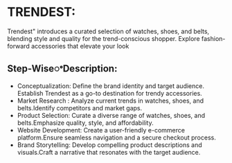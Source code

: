  # TRENDEST:
   Trendest" introduces a curated selection of watches, shoes, and belts, blending style and quality for the trend-conscious shopper. Explore fashion-forward accessories that elevate your look

## Step-WiseꢀDescription:
  - Conceptualization: Define the brand identity and target audience. Establish Trendest as a go-to destination for trendy accessories.
  - Market Research  : Analyze current trends in watches, shoes, and belts.Identify competitors and market gaps.
  - Product Selection: Curate a diverse range of watches, shoes, and belts.Emphasize quality, style, and affordability.
  - Website Development: Create a user-friendly e-commerce platform.Ensure seamless navigation and a secure   checkout  process.
  - Brand Storytelling:  Develop compelling product descriptions and visuals.Craft a narrative that resonates with the target audience.


